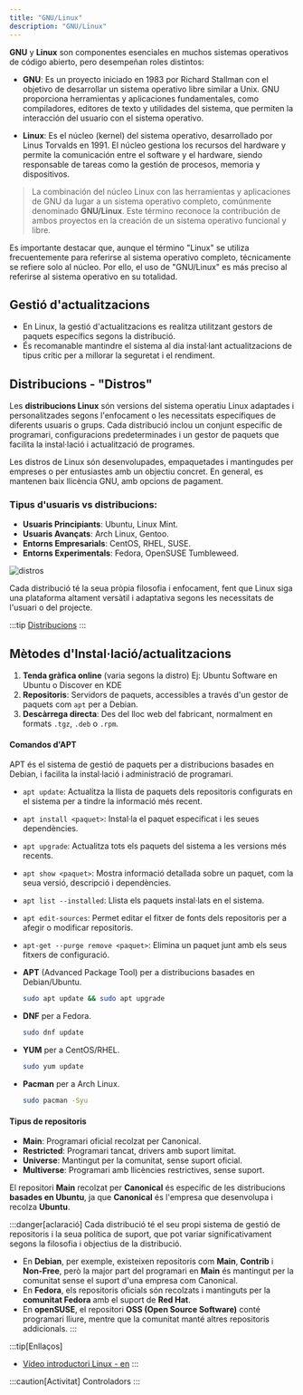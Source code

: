 ```yaml
---
title: "GNU/Linux"  
description: "GNU/Linux" 
---
```


**GNU** y **Linux** son componentes esenciales en muchos sistemas operativos de código abierto, pero desempeñan roles distintos:

- **GNU**: Es un proyecto iniciado en 1983 por Richard Stallman con el objetivo de desarrollar un sistema operativo libre similar a Unix. GNU proporciona herramientas y aplicaciones fundamentales, como compiladores, editores de texto y utilidades del sistema, que permiten la interacción del usuario con el sistema operativo.

- **Linux**: Es el núcleo (kernel) del sistema operativo, desarrollado por Linus Torvalds en 1991. El núcleo gestiona los recursos del hardware y permite la comunicación entre el software y el hardware, siendo responsable de tareas como la gestión de procesos, memoria y dispositivos. 

> La combinación del núcleo Linux con las herramientas y aplicaciones de GNU da lugar a un sistema operativo completo, comúnmente denominado **GNU/Linux**. Este término reconoce la contribución de ambos proyectos en la creación de un sistema operativo funcional y libre.

Es importante destacar que, aunque el término "Linux" se utiliza frecuentemente para referirse al sistema operativo completo, técnicamente se refiere solo al núcleo. Por ello, el uso de "GNU/Linux" es más preciso al referirse al sistema operativo en su totalidad.


## Gestió d'actualitzacions

- En Linux, la gestió d'actualitzacions es realitza utilitzant gestors de paquets específics segons la distribució.
- És recomanable mantindre el sistema al dia instal·lant actualitzacions de tipus crític per a millorar la seguretat i el rendiment.

## Distribucions - "Distros"

Les **distribucions Linux** són versions del sistema operatiu Linux adaptades i personalitzades segons l'enfocament o les necessitats específiques de diferents usuaris o grups. Cada distribució inclou un conjunt específic de programari, configuracions predeterminades i un gestor de paquets que facilita la instal·lació i actualització de programes.

Les distros de Linux són desenvolupades, empaquetades i mantingudes per empreses o per entusiastes amb un objectiu concret. En general, es mantenen baix llicència GNU, amb opcions de pagament.

### Tipus d'usuaris vs distribucions:
- **Usuaris Principiants**: Ubuntu, Linux Mint.
- **Usuaris Avançats**: Arch Linux, Gentoo.
- **Entorns Empresarials**: CentOS, RHEL, SUSE.
- **Entorns Experimentals**: Fedora, OpenSUSE Tumbleweed.

![distros](https://miro.medium.com/v2/resize:fit:1400/format:webp/1*hxY05AVCBHC5wqXi2q81Qg.png)

Cada distribució té la seua pròpia filosofia i enfocament, fent que Linux siga una plataforma altament versàtil i adaptativa segons les necessitats de l'usuari o del projecte.

:::tip
[Distribucions](https://upload.wikimedia.org/wikipedia/commons/1/1b/Linux_Distribution_Timeline.svg)
:::

## Mètodes d'Instal·lació/actualitzacions

1. **Tenda gràfica online** (varia segons la distro) Ej: Ubuntu Software en Ubuntu o Discover en KDE
2. **Repositoris**: Servidors de paquets, accessibles a través d'un gestor de paquets com `apt` per a Debian.
3. **Descàrrega directa**: Des del lloc web del fabricant, normalment en formats `.tgz`, `.deb` o `.rpm`.

#### Comandos d'APT

APT és el sistema de gestió de paquets per a distribucions basades en Debian, i facilita la instal·lació i administració de programari.

- `apt update`: Actualitza la llista de paquets dels repositoris configurats en el sistema per a tindre la informació més recent.
- `apt install <paquet>`: Instal·la el paquet especificat i les seues dependències.
- `apt upgrade`: Actualitza tots els paquets del sistema a les versions més recents.
- `apt show <paquet>`: Mostra informació detallada sobre un paquet, com la seua versió, descripció i dependències.
- `apt list --installed`: Llista els paquets instal·lats en el sistema.
- `apt edit-sources`: Permet editar el fitxer de fonts dels repositoris per a afegir o modificar repositoris.
- `apt-get --purge remove <paquet>`: Elimina un paquet junt amb els seus fitxers de configuració.

- **APT** (Advanced Package Tool) per a distribucions basades en Debian/Ubuntu.
    ```sh frame="none"
    sudo apt update && sudo apt upgrade
    ```
- **DNF** per a Fedora.
    ```sh frame="none"
    sudo dnf update
    ```
- **YUM** per a CentOS/RHEL.
    ```sh frame="none"
    sudo yum update
    ```
- **Pacman** per a Arch Linux.
    ```sh frame="none"
    sudo pacman -Syu
    ```
#### Tipus de repositoris
- **Main**: Programari oficial recolzat per Canonical.
- **Restricted**: Programari tancat, drivers amb suport limitat.
- **Universe**: Mantingut per la comunitat, sense suport oficial.
- **Multiverse**: Programari amb llicències restrictives, sense suport.

El repositori **Main** recolzat per **Canonical** és específic de les distribucions **basades en Ubuntu**, ja que **Canonical** és l'empresa que desenvolupa i recolza **Ubuntu**.

:::danger[aclaració]
Cada distribució té el seu propi sistema de gestió de repositoris i la seua política de suport, que pot variar significativament segons la filosofia i objectius de la distribució.

- En **Debian**, per exemple, existeixen repositoris com **Main**, **Contrib** i **Non-Free**, però la major part del programari en **Main** és mantingut per la comunitat sense el suport d'una empresa com Canonical.
- En **Fedora**, els repositoris oficials són recolzats i mantinguts per la **comunitat Fedora** amb el suport de **Red Hat**.
- En **openSUSE**, el repositori **OSS (Open Source Software)** conté programari lliure, mentre que la comunitat manté altres repositoris addicionals.
:::
  
:::tip[Enllaços]  
  - [Vídeo introductori Linux - en](https://www.youtube.com/watch?v=UUJ0dFpj1-M&t=19s)
:::

:::caution[Activitat]
Controladors
:::